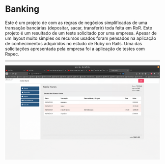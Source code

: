 # Banking
Este é um projeto de com as regras de negócios simplificadas de uma transação bancárias (depositar, sacar, transferir) toda feita em RoR.
Este projeto é um resultado de um teste solicitado por uma empresa. Apesar de um layout muito simples os recursos usados foram pensados na
aplicação de conhecimentos adquiridos no estudo de Ruby on Rails. Uma das solicitações apresentada pela empresa foi a aplicação de testes com Rspec.
<br />
<hr />
<img src="https://github.com/wlosantos/Banking/blob/master/app/assets/images/bank.png" alt='W3n Bank' />
